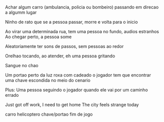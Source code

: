 

Achar algum carro (ambulancia, policia ou bombeiro) passando em direcao a algumm lugar

Ninho de rato que se a pessoa passar, morre e volta para o inicio

Ao virar uma determinada rua, tem uma pessoa no fundo, audios estranhos 
Ao chegar perto, a pessoa some 

Aleatoriamente ter sons de passos, sem pessoas ao redor 

Orelhao tocando, ao atender, eh uma pessoa gritando 

Sangue no chao 

Um portao perto da luz roxa com cadeado
o jogador tem que encontrar uma chave escondida no meio do cenario


Plus: 
Uma pessoa seguindo o jogador quando ele vai por um caminho errado




Just got off work, I need to get home
The city feels strange today




carro 
helicoptero
chave/portao
fim de jogo